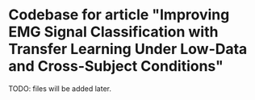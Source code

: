 # Codebase for article "Improving EMG Signal Classification with Transfer Learning Under Low-Data and Cross-Subject Conditions"

TODO: files will be added later.